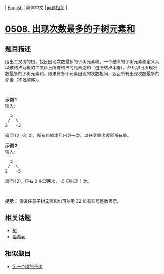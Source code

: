
| [English](README_EN.md) | 简体中文 | [问题相关](QUESTION.md) |
# [0508. 出现次数最多的子树元素和](https://leetcode-cn.com/problems/most-frequent-subtree-sum/)
## 题目描述
<p>给出二叉树的根，找出出现次数最多的子树元素和。一个结点的子树元素和定义为以该结点为根的二叉树上所有结点的元素之和（包括结点本身）。然后求出出现次数最多的子树元素和。如果有多个元素出现的次数相同，返回所有出现次数最多的元素（不限顺序）。</p>

<p>&nbsp;</p>

<p><strong>示例 1</strong><br>
输入:</p>

<pre>  5
 /  \
2   -3
</pre>

<p>返回&nbsp;[2, -3, 4]，所有的值均只出现一次，以任意顺序返回所有值。</p>

<p><strong>示例&nbsp;2</strong><br>
输入:</p>

<pre>  5
 /  \
2   -5
</pre>

<p>返回&nbsp;[2]，只有 2 出现两次，-5 只出现 1 次。</p>

<p>&nbsp;</p>

<p><strong>提示：</strong>&nbsp;假设任意子树元素和均可以用 32 位有符号整数表示。</p>

## 相关话题
- [树](https://leetcode-cn.com/tag/tree)
- [哈希表](https://leetcode-cn.com/tag/hash-table)
## 相似题目
- [另一个树的子树](../0572/README.md)
